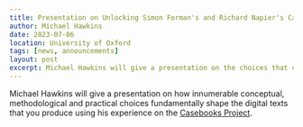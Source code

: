 ```yaml
---
title: Presentation on Unlocking Simon Forman's and Richard Napier's Casebooks by Michael Hawkins
author: Michael Hawkins
date: 2023-07-06
location: University of Oxford
tags: [news, announcements]
layout: post
excerpt: Michael Hawkins will give a presentation on the choices that can shape the digital texts that you produce, using Forman and Napier's Casebooks as an example.
---
```


Michael Hawkins will give a presentation on how innumerable conceptual, methodological and practical choices fundamentally shape the digital texts that you produce using his experience on the [Casebooks Project](https://casebooks.lib.cam.ac.uk). 